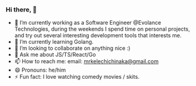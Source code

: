 ### Hi there, 👋

- 🔭 I’m currently working as a Software Engineer @Evolance Technologies, during the weekends I spend time on personal projects, and try out several interesting development tools that interests me.
- 🌱 I’m currently learning Golang.
- 👯 I’m looking to collaborate on anything nice :)
- 💬 Ask me about JS/TS/React/Go 
- 📫 How to reach me: email: mrkelechichinaka@gmail.com
- 😄 Pronouns: he/him
- ⚡ Fun fact: I love watching comedy movies / skits.
